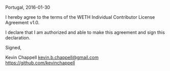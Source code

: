Portugal, 2016-01-30

I hereby agree to the terms of the WETH Individual Contributor License
Agreement v1.0.

I declare that I am authorized and able to make this agreement and sign this
declaration.

Signed,

Kevin Chappell kevin.b.chappell@gmail.com https://github.com/kevinchappell
